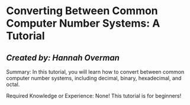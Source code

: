 # Converting Between Common Computer Number Systems: A Tutorial
## *Created by: Hannah Overman*

Summary: In this tutorial, you will learn how to convert between common computer number systems, including decimal, binary, hexadecimal, and octal.

Required Knowledge or Experience: None! This tutorial is for beginners!
